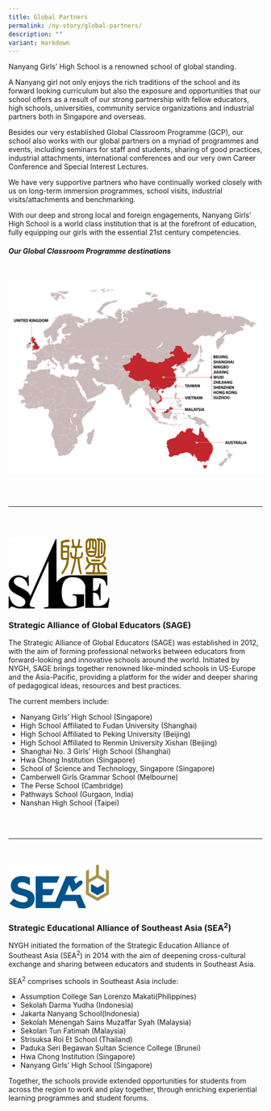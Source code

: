 ```yaml
---
title: Global Partners
permalink: /ny-story/global-partners/
description: ""
variant: markdown
---
```

Nanyang Girls’ High School is a renowned school of global standing.

A Nanyang girl not only enjoys the rich traditions of the school and its forward looking curriculum but also the exposure and opportunities that our school offers as a result of our strong partnership with fellow educators, high schools, universities, community service organizations and industrial partners both in Singapore and overseas.

Besides our very established Global Classroom Programme (GCP), our school also works with our global partners on a myriad of programmes and events, including seminars for staff and students, sharing of good practices, industrial attachments, international conferences and our very own Career Conference and Special Interest Lectures.

We have very supportive partners who have continually worked closely with us on long-term immersion programmes, school visits, industrial visits/attachments and benchmarking.

With our deep and strong local and foreign engagements, Nanyang Girls’ High School is a world class institution that is at the forefront of education, fully equipping our girls with the essential 21st century competencies.

##### Our Global Classroom Programme destinations
<br>
<img style="width:800px; float: left; margin: 10px 50px 50px 0px;" src="/images/GlobalPartnersMap.png">
<br style="clear:both">


* * *
<br><br>

<img style="width:200px; float: left; margin: 0px;" src="/images/sage-logo.png">
<br style="clear:both">

### **Strategic Alliance of Global Educators (SAGE)**

The Strategic Alliance of Global Educators (SAGE) was established in 2012, with the aim of forming professional networks between educators from forward-looking and innovative schools around the world. Initiated by NYGH, SAGE brings together renowned like-minded schools in US-Europe and the Asia-Pacific, providing a platform for the wider and deeper sharing of pedagogical ideas, resources and best practices. 

The current members include:<br>
* Nanyang Girls’ High School (Singapore)<br>
* High School Affiliated to Fudan University (Shanghai)<br>
* High School Affiliated to Peking University (Beijing)<br>
* High School Affiliated to Renmin University Xishan (Beijing)<br>
* Shanghai No. 3 Girls’ High School (Shanghai)<br>
* Hwa Chong Institution (Singapore)<br>
* School of Science and Technology, Singapore (Singapore)<br>
* Camberwell Girls Grammar School (Melbourne)<br>
* The Perse School (Cambridge)<br>
* Pathways School (Gurgaon, India)<br>
* Nanshan High School (Taipei)

<br><br>

* * *
<br><br>
<img style="width:200px; float: left; margin:0px;" src="/images/sea2_iconlogo-c.png">
<br style="clear:both">

### **Strategic Educational Alliance of Southeast Asia (SEA<sup>2</sup>)**

NYGH initiated the formation of the Strategic Education Alliance of Southeast Asia (SEA<sup>2</sup>) in 2014 with the aim of deepening cross-cultural exchange and sharing between educators and students in Southeast Asia.

SEA<sup>2</sup> comprises schools in Southeast Asia include: 
* Assumption College San Lorenzo Makati(Philippines)<br> 
* Sekolah Darma Yudha (Indonesia)<br> 
* Jakarta Nanyang School(Indonesia)<br>
* Sekolah Menengah Sains Muzaffar Syah (Malaysia)<br> 
* Sekolan Tun Fatimah (Malaysia)<br>
* Strisuksa Roi Et School (Thailand)<br>
* Paduka Seri Begawan Sultan Science College (Brunei)
* Hwa Chong Institution (Singapore)<br>
* Nanyang Girls’ High School (Singapore)<br>

Together, the schools provide extended opportunities for students from across the region to work and play together, through enriching experiential learning programmes and student forums.